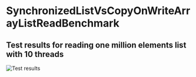 # SynchronizedListVsCopyOnWriteArrayListReadBenchmark
## Test results for reading one million elements list with 10 threads
![Test results](https://i.imgur.com/e7kC2K1.png)
